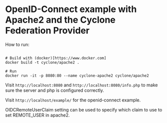 # OpenID-Connect example with Apache2 and the Cyclone Federation Provider

How to run:
```shell

# Build with (docker)[https://www.docker.com]
docker build -t cyclone/apache2 .

# Run 
docker run -it -p 8080:80 --name cyclone-apache2 cyclone/apache2
```

Visit `http://localhost:8080` and `http://localhost:8080/info.php` to make sure the server and php is configured correctly.

Visit `http://localhost/example/` for the openid-connect example.

OIDCRemoteUserClaim setting can be used to specify which claim to use to set REMOTE_USER in apache2.
